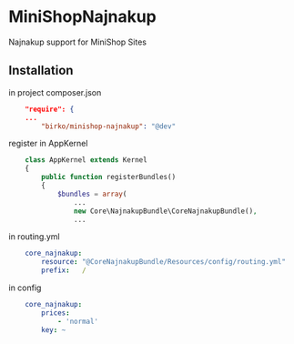 MiniShopNajnakup
================

Najnakup support for MiniShop Sites

## Installation

in project composer.json

``` json
    "require": {
    ...
        "birko/minishop-najnakup": "@dev"
```

register in AppKernel

``` php
    class AppKernel extends Kernel
    {
        public function registerBundles()
        {
            $bundles = array(
                ...
                new Core\NajnakupBundle\CoreNajnakupBundle(),
                ...
```    

in routing.yml

``` yaml  
    core_najnakup:
        resource: "@CoreNajnakupBundle/Resources/config/routing.yml"
        prefix:   /
```

in config

``` yaml  
    core_najnakup:
        prices:
            - 'normal'
        key: ~
```

